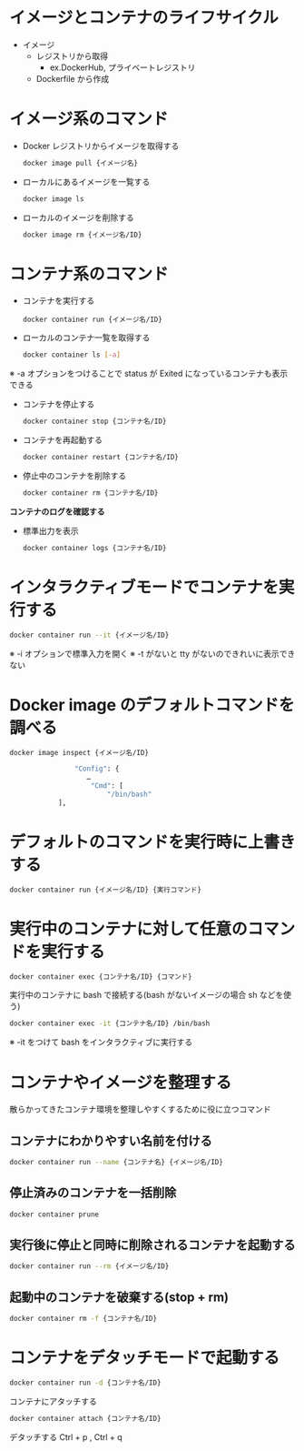 # イメージとコンテナのライフサイクル

- イメージ
  - レジストリから取得
    - ex.DockerHub, プライベートレジストリ
  - Dockerfile から作成

# イメージ系のコマンド

- Docker レジストリからイメージを取得する

  ```bash
  docker image pull {イメージ名}
  ```

- ローカルにあるイメージを一覧する
  ```bash
  docker image ls
  ```
- ローカルのイメージを削除する
  ```bash
  docker image rm {イメージ名/ID}
  ```

# コンテナ系のコマンド

- コンテナを実行する
  ```
  docker container run {イメージ名/ID}
  ```
- ローカルのコンテナ一覧を取得する
  ```bash
  docker container ls [-a]
  ```

※ -a オプションをつけることで status が Exited になっているコンテナも表示できる

- コンテナを停止する
  ```bash
  docker container stop {コンテナ名/ID}
  ```
- コンテナを再起動する
  ```bash
  docker container restart {コンテナ名/ID}
  ```
- 停止中のコンテナを削除する
  ```bash
  docker container rm {コンテナ名/ID}
  ```

**コンテナのログを確認する**

- 標準出力を表示

  ```bash
  docker container logs {コンテナ名/ID}
  ```

# インタラクティブモードでコンテナを実行する

```bash
docker container run --it {イメージ名/ID}
```

※ -i オプションで標準入力を開く
※ -t がないと tty がないのできれいに表示できない

# Docker image のデフォルトコマンドを調べる

```bash
docker image inspect {イメージ名/ID}
```

```bash
		        "Config": {
		           …
		            "Cmd": [
		                "/bin/bash"
            ],
```

# デフォルトのコマンドを実行時に上書きする

```bash
docker container run {イメージ名/ID} {実行コマンド}
```

# 実行中のコンテナに対して任意のコマンドを実行する

```bash
docker container exec {コンテナ名/ID} {コマンド}
```

実行中のコンテナに bash で接続する(bash がないイメージの場合 sh などを使う)

```bash
docker container exec -it {コンテナ名/ID} /bin/bash
```

※ -it をつけて bash をインタラクティブに実行する

# コンテナやイメージを整理する

散らかってきたコンテナ環境を整理しやすくするために役に立つコマンド

## コンテナにわかりやすい名前を付ける

```bash
docker container run --name {コンテナ名} {イメージ名/ID}
```

## 停止済みのコンテナを一括削除

```bash
docker container prune
```

## 実行後に停止と同時に削除されるコンテナを起動する

```bash
docker container run --rm {イメージ名/ID}
```

## 起動中のコンテナを破棄する(stop + rm)

```bash
docker container rm -f {コンテナ名/ID}
```

# コンテナをデタッチモードで起動する

```bash
docker container run -d {コンテナ名/ID}
```

コンテナにアタッチする

```bash
docker container attach {コンテナ名/ID}
```

デタッチする
Ctrl + p , Ctrl + q

